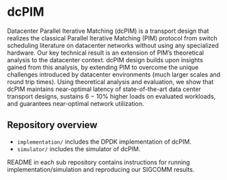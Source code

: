 # dcPIM
Datacenter Parallel Iterative Matching (dcPIM) is a transport design that realizes the classical Parallel Iterative Matching (PIM) protocol 
from switch scheduling literature on datacenter networks without using any specialized hardware. Our key technical result is an extension of 
PIM’s theoretical analysis to the datacenter context. dcPIM design builds upon insights gained from this analysis, by extending PIM to overcome 
the unique challenges introduced by datacenter environments (much larger scales and round trip times). Using theoretical analysis and evaluation, 
we show that dcPIM maintains near-optimal latency of state-of-the-art data center transport designs, sustains 6 − 10% higher loads on evaluated workloads,
and guarantees near-optimal network utilization.

## Repository overview

- `implementation/` includes the DPDK implementation of dcPIM.
- `simulator/` includes the simulator of dcPIM.

README in each sub repository contains instructions for running implementation/simulation and reproducing our SIGCOMM results. 
